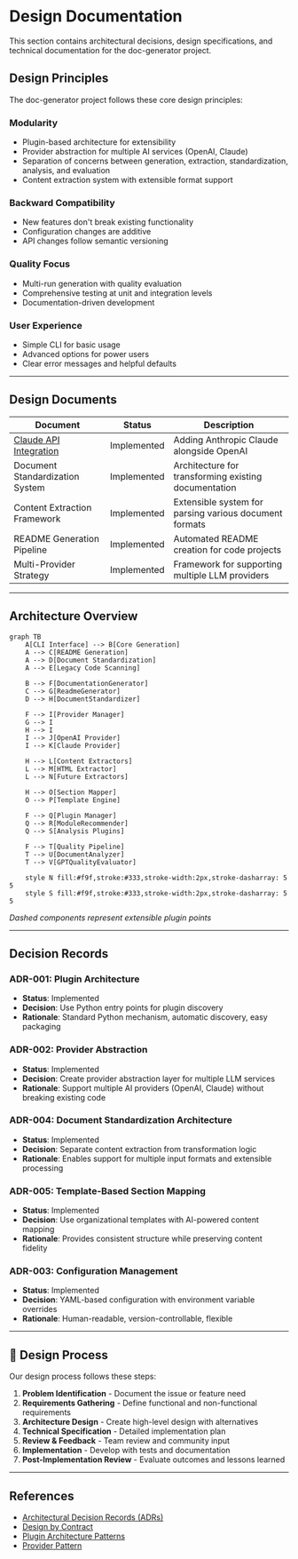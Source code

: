# Design Documentation

This section contains architectural decisions, design specifications, and technical documentation for the doc-generator project.

## Design Principles

The doc-generator project follows these core design principles:

### **Modularity**
- Plugin-based architecture for extensibility
- Provider abstraction for multiple AI services (OpenAI, Claude)
- Separation of concerns between generation, extraction, standardization, analysis, and evaluation
- Content extraction system with extensible format support

### **Backward Compatibility**
- New features don't break existing functionality
- Configuration changes are additive
- API changes follow semantic versioning

### **Quality Focus**
- Multi-run generation with quality evaluation
- Comprehensive testing at unit and integration levels
- Documentation-driven development

### **User Experience**
- Simple CLI for basic usage
- Advanced options for power users
- Clear error messages and helpful defaults

---

## Design Documents

| Document | Status | Description |
|----------|--------|-------------|
| [Claude API Integration](claude-api-integration.md) | Implemented | Adding Anthropic Claude alongside OpenAI |
| Document Standardization System | Implemented | Architecture for transforming existing documentation |
| Content Extraction Framework | Implemented | Extensible system for parsing various document formats |
| README Generation Pipeline | Implemented | Automated README creation for code projects |
| Multi-Provider Strategy | Implemented | Framework for supporting multiple LLM providers |

---

## Architecture Overview

```mermaid
graph TB
    A[CLI Interface] --> B[Core Generation]
    A --> C[README Generation] 
    A --> D[Document Standardization]
    A --> E[Legacy Code Scanning]
    
    B --> F[DocumentationGenerator]
    C --> G[ReadmeGenerator]
    D --> H[DocumentStandardizer]
    
    F --> I[Provider Manager]
    G --> I
    H --> I
    I --> J[OpenAI Provider]
    I --> K[Claude Provider]
    
    H --> L[Content Extractors]
    L --> M[HTML Extractor]
    L --> N[Future Extractors]
    
    H --> O[Section Mapper]
    O --> P[Template Engine]
    
    F --> Q[Plugin Manager]
    Q --> R[ModuleRecommender]
    Q --> S[Analysis Plugins]
    
    F --> T[Quality Pipeline]
    T --> U[DocumentAnalyzer]
    T --> V[GPTQualityEvaluator]
    
    style N fill:#f9f,stroke:#333,stroke-width:2px,stroke-dasharray: 5 5
    style S fill:#f9f,stroke:#333,stroke-width:2px,stroke-dasharray: 5 5
```

*Dashed components represent extensible plugin points*

---

## Decision Records

### **ADR-001: Plugin Architecture**
- **Status**: Implemented
- **Decision**: Use Python entry points for plugin discovery
- **Rationale**: Standard Python mechanism, automatic discovery, easy packaging

### **ADR-002: Provider Abstraction**
- **Status**: Implemented
- **Decision**: Create provider abstraction layer for multiple LLM services
- **Rationale**: Support multiple AI providers (OpenAI, Claude) without breaking existing code

### **ADR-004: Document Standardization Architecture**
- **Status**: Implemented  
- **Decision**: Separate content extraction from transformation logic
- **Rationale**: Enables support for multiple input formats and extensible processing

### **ADR-005: Template-Based Section Mapping**
- **Status**: Implemented
- **Decision**: Use organizational templates with AI-powered content mapping
- **Rationale**: Provides consistent structure while preserving content fidelity

### **ADR-003: Configuration Management**
- **Status**: Implemented
- **Decision**: YAML-based configuration with environment variable overrides
- **Rationale**: Human-readable, version-controllable, flexible

---

## 🔄 Design Process

Our design process follows these steps:

1. **Problem Identification** - Document the issue or feature need
2. **Requirements Gathering** - Define functional and non-functional requirements
3. **Architecture Design** - Create high-level design with alternatives
4. **Technical Specification** - Detailed implementation plan
5. **Review & Feedback** - Team review and community input
6. **Implementation** - Develop with tests and documentation
7. **Post-Implementation Review** - Evaluate outcomes and lessons learned

---

## References

- [Architectural Decision Records (ADRs)](https://adr.github.io/)
- [Design by Contract](https://en.wikipedia.org/wiki/Design_by_contract)
- [Plugin Architecture Patterns](https://www.martinfowler.com/articles/plugins.html)
- [Provider Pattern](https://en.wikipedia.org/wiki/Provider_model)